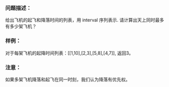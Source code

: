 ### 问题描述：
给出飞机的起飞和降落时间的列表，用 interval 序列表示. 请计算出天上同时最多有多少架飞机？

### 样例：
对于每架飞机的起降时间列表：[[1,10],[2,3],[5,8],[4,7]], 返回3。

### 注意：
如果多架飞机降落和起飞在同一时刻，我们认为降落有优先权。